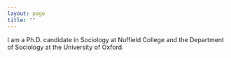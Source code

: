 ```yaml
---
layout: page
title: ""
---
```


I am a Ph.D. candidate in Sociology at Nuffield College and the Department of Sociology at the University of Oxford. 
